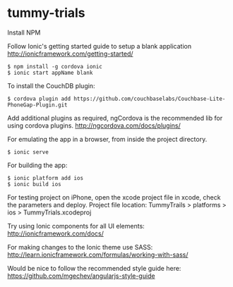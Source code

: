# tummy-trials

Install NPM 

Follow Ionic's getting started guide to setup a blank application http://ionicframework.com/getting-started/

    $ npm install -g cordova ionic
    $ ionic start appName blank

To install the CouchDB plugin:

    $ cordova plugin add https://github.com/couchbaselabs/Couchbase-Lite-PhoneGap-Plugin.git
    
Add additional plugins as required, ngCordova is the recommended lib for using cordova plugins. http://ngcordova.com/docs/plugins/ 

For emulating the app in a browser, from inside the project directory.

    $ ionic serve

For building the app:

    $ ionic platform add ios
    $ ionic build ios

For testing project on iPhone, open the xcode project file in xcode, check the parameters and deploy.
Project file location: TummyTrails > platforms > ios > TummyTrials.xcodeproj

Try using Ionic components for all UI elements: http://ionicframework.com/docs/

For making changes to the Ionic theme use SASS: http://learn.ionicframework.com/formulas/working-with-sass/

Would be nice to follow the recommended style guide here: https://github.com/mgechev/angularjs-style-guide
